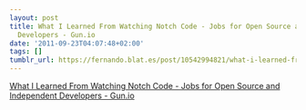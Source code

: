 ```yaml
---
layout: post
title: What I Learned From Watching Notch Code - Jobs for Open Source and Independent
  Developers - Gun.io
date: '2011-09-23T04:07:48+02:00'
tags: []
tumblr_url: https://fernando.blat.es/post/10542994821/what-i-learned-from-watching-notch-code-jobs-for
---
```

[What I Learned From Watching Notch Code - Jobs for Open Source and Independent Developers - Gun.io](http://gun.io/blog/what-i-learned-from-watching-notch-code/)  
